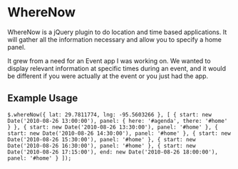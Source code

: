 # WhereNow #

WhereNow is a jQuery plugin to do location and time based applications.  It
will gather all the information necessary and allow you to specify a home panel.

It grew from a need for an Event app I was working on.  We wanted to display
relevant information at specific times during an event, and it would be
different if you were actually at the event or you just had the app.

## Example Usage ##

`$.whereNow({
    lat: 29.7811774,
    lng: -95.5603266
}, [
    {
        start: new Date('2010-08-26 13:00:00'),
        panel: {
            here: '#agenda',
            there: '#home'
        }
    },
    {
        start: new Date('2010-08-26 13:30:00'),
        panel: '#home'
    },
    {
        start: new Date('2010-08-26 14:30:00'),
        panel: '#home'
    },
    {
        start: new Date('2010-08-26 15:30:00'),
        panel: '#home'
    },
    {
        start: new Date('2010-08-26 16:30:00'),
        panel: '#home'
    },
    {
        start: new Date('2010-08-26 17:15:00'),
        end: new Date('2010-08-26 18:00:00'),
        panel: '#home'
    }
]);`